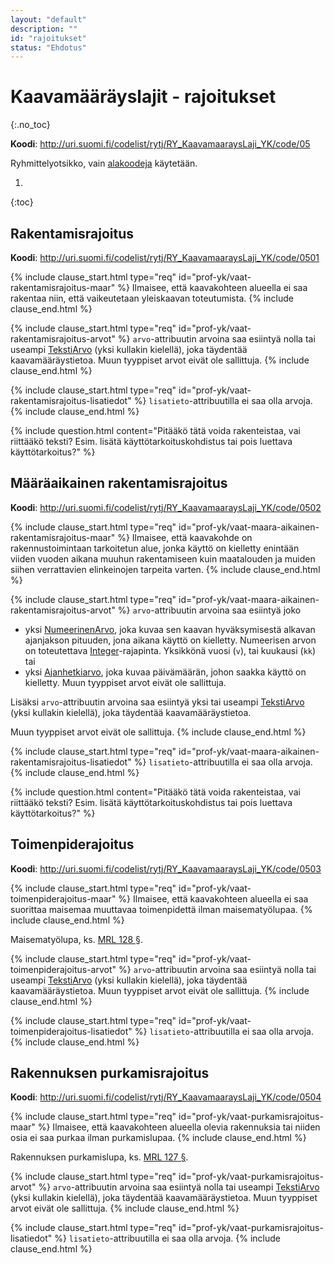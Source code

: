 ```yaml
---
layout: "default"
description: ""
id: "rajoitukset"
status: "Ehdotus"
---
```

# Kaavamääräyslajit - rajoitukset
{:.no_toc}

**Koodi**: <http://uri.suomi.fi/codelist/rytj/RY_KaavamaaraysLaji_YK/code/05>

Ryhmittelyotsikko, vain [alakoodeja](../../looginenmalli/elinkaarisaannot.html#elinkaari-vaat-alakoodi-maar) käytetään.

1. 
{:toc}

## Rakentamisrajoitus
**Koodi**: <http://uri.suomi.fi/codelist/rytj/RY_KaavamaaraysLaji_YK/code/0501>

{% include clause_start.html type="req" id="prof-yk/vaat-rakentamisrajoitus-maar" %}
Ilmaisee, että kaavakohteen alueella ei saa rakentaa niin, että vaikeutetaan yleiskaavan toteutumista.
{% include clause_end.html %}

{% include clause_start.html type="req" id="prof-yk/vaat-rakentamisrajoitus-arvot" %}
```arvo```-attribuutin arvoina saa esiintyä nolla tai useampi [TekstiArvo](../../looginenmalli/dokumentaatio/#tekstiarvo) (yksi kullakin kielellä), joka täydentää kaavamääräystietoa.  Muun tyyppiset arvot eivät ole sallittuja.
{% include clause_end.html %}

{% include clause_start.html type="req" id="prof-yk/vaat-rakentamisrajoitus-lisatiedot" %}
```lisatieto```-attribuutilla ei saa olla arvoja.
{% include clause_end.html %}

{% include question.html content="Pitääkö tätä voida rakenteistaa, vai riittääkö teksti? Esim. lisätä käyttötarkoituskohdistus tai pois luettava käyttötarkoitus?" %}

## Määräaikainen rakentamisrajoitus
**Koodi**: <http://uri.suomi.fi/codelist/rytj/RY_KaavamaaraysLaji_YK/code/0502>

{% include clause_start.html type="req" id="prof-yk/vaat-maara-aikainen-rakentamisrajoitus-maar" %}
Ilmaisee, että kaavakohde on rakennustoimintaan tarkoitetun alue, jonka käyttö on kielletty enintään viiden vuoden aikana muuhun rakentamiseen kuin maatalouden ja muiden siihen verrattavien elinkeinojen tarpeita varten.
{% include clause_end.html %}

{% include clause_start.html type="req" id="prof-yk/vaat-maara-aikainen-rakentamisrajoitus-arvot" %}
```arvo```-attribuutin arvoina saa esiintyä joko
* yksi [NumeerinenArvo](../../looginenmalli/dokumentaatio/#numeerinenarvo), joka kuvaa sen kaavan hyväksymisestä alkavan ajanjakson pituuden, jona aikana käyttö on kielletty. Numeerisen arvon  on toteutettava [Integer](../../looginenmalli/dokumentaatio/#integer)-rajapinta. Yksikkönä vuosi (```v```), tai kuukausi (```kk```) tai
* yksi [Ajanhetkiarvo](../../looginenmalli/dokumentaatio/#ajanhetkiarvo), joka kuvaa päivämäärän, johon saakka käyttö on kielletty.
Muun tyyppiset arvot eivät ole sallittuja.

Lisäksi ```arvo```-attribuutin arvoina saa esiintyä yksi tai useampi [TekstiArvo](../../looginenmalli/dokumentaatio/#tekstiarvo) (yksi kullakin kielellä), joka täydentää kaavamääräystietoa.

Muun tyyppiset arvot eivät ole sallittuja.
{% include clause_end.html %}

{% include clause_start.html type="req" id="prof-yk/vaat-maara-aikainen-rakentamisrajoitus-lisatiedot" %}
```lisatieto```-attribuutilla ei saa olla arvoja.
{% include clause_end.html %}

{% include question.html content="Pitääkö tätä voida rakenteistaa, vai riittääkö teksti? Esim. lisätä käyttötarkoituskohdistus tai pois luettava käyttötarkoitus?" %}


## Toimenpiderajoitus
**Koodi**: <http://uri.suomi.fi/codelist/rytj/RY_KaavamaaraysLaji_YK/code/0503>

{% include clause_start.html type="req" id="prof-yk/vaat-toimenpiderajoitus-maar" %}
Ilmaisee, että kaavakohteen alueella ei saa suorittaa maisemaa muuttavaa toimenpidettä ilman maisematyölupaa.
{% include clause_end.html %}

Maisematyölupa, ks. [MRL 128 §](https://www.finlex.fi/fi/laki/ajantasa/1999/19990132#L18P128).

{% include clause_start.html type="req" id="prof-yk/vaat-toimenpiderajoitus-arvot" %}
```arvo```-attribuutin arvoina saa esiintyä nolla tai useampi [TekstiArvo](../../looginenmalli/dokumentaatio/#tekstiarvo) (yksi kullakin kielellä), joka täydentää kaavamääräystietoa.  Muun tyyppiset arvot eivät ole sallittuja.
{% include clause_end.html %}

{% include clause_start.html type="req" id="prof-yk/vaat-toimenpiderajoitus-lisatiedot" %}
```lisatieto```-attribuutilla ei saa olla arvoja.
{% include clause_end.html %}

## Rakennuksen purkamisrajoitus
**Koodi**: <http://uri.suomi.fi/codelist/rytj/RY_KaavamaaraysLaji_YK/code/0504>

{% include clause_start.html type="req" id="prof-yk/vaat-purkamisrajoitus-maar" %}
Ilmaisee, että kaavakohteen alueella olevia rakennuksia tai niiden osia ei saa purkaa ilman purkamislupaa.
{% include clause_end.html %}

Rakennuksen purkamislupa, ks. [MRL 127 §](https://www.finlex.fi/fi/laki/ajantasa/1999/19990132#L18P127).

{% include clause_start.html type="req" id="prof-yk/vaat-purkamisrajoitus-arvot" %}
```arvo```-attribuutin arvoina saa esiintyä nolla tai useampi [TekstiArvo](../../looginenmalli/dokumentaatio/#tekstiarvo) (yksi kullakin kielellä), joka täydentää kaavamääräystietoa.  Muun tyyppiset arvot eivät ole sallittuja.
{% include clause_end.html %}

{% include clause_start.html type="req" id="prof-yk/vaat-purkamisrajoitus-lisatiedot" %}
```lisatieto```-attribuutilla ei saa olla arvoja.
{% include clause_end.html %}